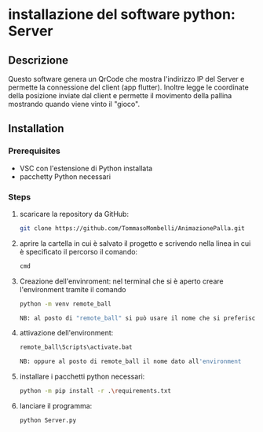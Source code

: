 # installazione del software python: Server

## Descrizione
Questo software genera un QrCode che mostra l'indirizzo IP del Server e permette la connessione del client (app flutter). Inoltre legge le coordinate della posizione inviate dal client e permette il movimento della pallina mostrando quando viene vinto il "gioco". 


## Installation

### Prerequisites
- VSC con l'estensione di Python installata
- pacchetty Python necessari

### Steps
1. scaricare la repository da GitHub:
   ```bash
   git clone https://github.com/TommasoMombelli/AnimazionePalla.git

2. aprire la cartella in cui è salvato il progetto e scrivendo nella linea in cui è specificato il percorso il comando:
    ```bash
    cmd
   

3. Creazione dell'envinroment:
   nel terminal che si è aperto creare l'environment tramite il comando
   ```bash
   python -m venv remote_ball
   
   NB: al posto di "remote_ball" si può usare il nome che si preferisce

4. attivazione dell'environment:
   ```bash
   remote_ball\Scripts\activate.bat
   
   NB: oppure al posto di remote_ball il nome dato all'environment

5. installare i pacchetti python necessari:
   ```bash
   python -m pip install -r .\requirements.txt

6. lanciare il programma:
   ```bash
   python Server.py
   
